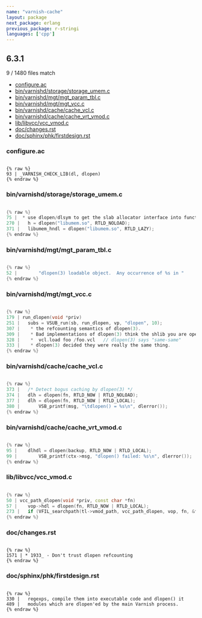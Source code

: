 ```yaml
---
name: "varnish-cache"
layout: package
next_package: erlang
previous_package: r-stringi
languages: ['cpp']
---
```

## 6.3.1
9 / 1480 files match

 - [configure.ac](#configureac)
 - [bin/varnishd/storage/storage_umem.c](#binvarnishdstoragestorage_umemc)
 - [bin/varnishd/mgt/mgt_param_tbl.c](#binvarnishdmgtmgt_param_tblc)
 - [bin/varnishd/mgt/mgt_vcc.c](#binvarnishdmgtmgt_vccc)
 - [bin/varnishd/cache/cache_vcl.c](#binvarnishdcachecache_vclc)
 - [bin/varnishd/cache/cache_vrt_vmod.c](#binvarnishdcachecache_vrt_vmodc)
 - [lib/libvcc/vcc_vmod.c](#liblibvccvcc_vmodc)
 - [doc/changes.rst](#docchangesrst)
 - [doc/sphinx/phk/firstdesign.rst](#docsphinxphkfirstdesignrst)

### configure.ac

```

{% raw %}
93 | _VARNISH_CHECK_LIB(dl, dlopen)
{% endraw %}

```
### bin/varnishd/storage/storage_umem.c

```cpp

{% raw %}
75 |  * use dlopen/dlsym to get the slab allocator interface into function
270 | 	h = dlopen("libumem.so", RTLD_NOLOAD);
371 | 	libumem_hndl = dlopen("libumem.so", RTLD_LAZY);
{% endraw %}

```
### bin/varnishd/mgt/mgt_param_tbl.c

```cpp

{% raw %}
52 | 		"dlopen(3) loadable object.  Any occurrence of %s in "
{% endraw %}

```
### bin/varnishd/mgt/mgt_vcc.c

```cpp

{% raw %}
179 | run_dlopen(void *priv)
251 | 	subs = VSUB_run(sb, run_dlopen, vp, "dlopen", 10);
307 | 	 * the refcounting semantics of dlopen(3).
309 | 	 * Bad implementations of dlopen(3) think the shlib you are opening
328 | 	 *	vcl.load foo /foo.vcl	// dlopen(3) says "same-same"
333 | 	 * dlopen(3) decided they were really the same thing.
{% endraw %}

```
### bin/varnishd/cache/cache_vcl.c

```cpp

{% raw %}
373 | 	/* Detect bogus caching by dlopen(3) */
374 | 	dlh = dlopen(fn, RTLD_NOW | RTLD_NOLOAD);
377 | 	dlh = dlopen(fn, RTLD_NOW | RTLD_LOCAL);
380 | 		VSB_printf(msg, "\tdlopen() = %s\n", dlerror());
{% endraw %}

```
### bin/varnishd/cache/cache_vrt_vmod.c

```cpp

{% raw %}
95 | 	dlhdl = dlopen(backup, RTLD_NOW | RTLD_LOCAL);
99 | 		VSB_printf(ctx->msg, "dlopen() failed: %s\n", dlerror());
{% endraw %}

```
### lib/libvcc/vcc_vmod.c

```cpp

{% raw %}
50 | vcc_path_dlopen(void *priv, const char *fn)
57 | 	vop->hdl = dlopen(fn, RTLD_NOW | RTLD_LOCAL);
273 | 	if (VFIL_searchpath(tl->vmod_path, vcc_path_dlopen, vop, fn, &fnpx)) {
{% endraw %}

```
### doc/changes.rst

```

{% raw %}
1571 | * 1933_ - Don't trust dlopen refcounting
{% endraw %}

```
### doc/sphinx/phk/firstdesign.rst

```

{% raw %}
330 | 	regexps, compile them into executable code and dlopen() it
489 | 	modules which are dlopen'ed by the main Varnish process.
{% endraw %}

```